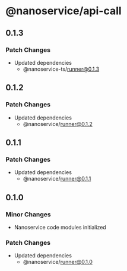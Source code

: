 # @nanoservice/api-call

## 0.1.3

### Patch Changes

- Updated dependencies
  - @nanoservice-ts/runner@0.1.3

## 0.1.2

### Patch Changes

- Updated dependencies
  - @nanoservice/runner@0.1.2

## 0.1.1

### Patch Changes

- Updated dependencies
  - @nanoservice/runner@0.1.1

## 0.1.0

### Minor Changes

- Nanoservice code modules initialized

### Patch Changes

- Updated dependencies
  - @nanoservice/runner@0.1.0
